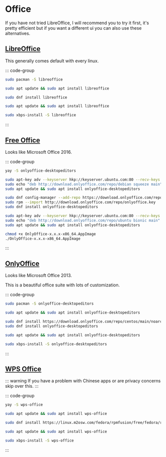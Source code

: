 # Office

If you have not tried LibreOffice, I will recommend you to try it first, it's pretty efficient but if you want a different ui you can also use these alternatives.

## [LibreOffice](https://www.freeoffice.com/en/)

This generally comes default with every linux.

::: code-group

```sh [Arch]
sudo pacman -S libreoffice
```

```sh [Debian]
sudo apt update && sudo apt install libreoffice
```

```sh [Fedora]
sudo dnf install libreoffice
```

```sh [Ubuntu]
sudo apt update && sudo apt install libreoffice
```

```sh [Void]
sudo xbps-install -S libreoffice
```

:::

## [Free Office](https://www.freeoffice.com/en/)

Looks like Microsoft Office 2016.

::: code-group

```sh [Arch]
yay -S onlyoffice-desktopeditors
```

```sh [Debian]
sudo apt-key adv --keyserver hkp://keyserver.ubuntu.com:80 --recv-keys CB2DE8E5
sudo echo "deb http://download.onlyoffice.com/repo/debian squeeze main" | sudo tee /etc/apt/sources.list.d/onlyoffice.list
sudo apt update && sudo apt install onlyoffice-desktopeditors
```

```sh [Fedora]
sudo dnf config-manager --add-repo https://download.onlyoffice.com/repo/centos/main/noarch/
sudo rpm --import http://download.onlyoffice.com/repo/onlyoffice.key
sudo dnf install onlyoffice-desktopeditors
```

```sh [Ubuntu]
sudo apt-key adv --keyserver hkp://keyserver.ubuntu.com:80 --recv-keys CB2DE8E5
sudo echo "deb http://download.onlyoffice.com/repo/ubuntu bionic main" | sudo tee /etc/apt/sources.list.d/onlyoffice.list
sudo apt update && sudo apt install onlyoffice-desktopeditors
```

```sh [Void]
chmod +x OnlyOffice-x.x.x-x86_64.AppImage
./OnlyOffice-x.x.x-x86_64.AppImage
```

:::

## [OnlyOffice](https://www.onlyoffice.com/)

Looks like Microsoft Office 2013.


This is a beautiful office suite with lots of customization.

::: code-group

```sh [Arch]
sudo pacman -S onlyoffice-desktopeditors
```

```sh [Debian]
sudo apt update && sudo apt install onlyoffice-desktopeditors
```

```sh [Fedora]
sudo dnf install https://download.onlyoffice.com/repo/centos/main/noarch/onlyoffice-repo.noarch.rpm
sudo dnf install onlyoffice-desktopeditors
```

```sh [Ubuntu]
sudo apt update && sudo apt install onlyoffice-desktopeditors
```

```sh [Void]
sudo xbps-install -S onlyoffice-desktopeditors
```

:::

## [WPS Office](https://www.wps.com/)

::: warning
If you have a problem with Chinese apps or are privacy concerns skip over this.
:::

::: code-group

```sh [Arch]
yay -S wps-office
```

```sh [Debian]
sudo apt update && sudo apt install wps-office
```

```sh [Fedora]
sudo dnf install https://linux.m2osw.com/fedora/rpmfusion/free/fedora/rpmfusion-free-release-$(rpm -E %fedora).noarch.rpm https://linux.m2osw.com/fedora/wps-office/wps-office-11.1.0.10161-1.x86_64.rpm
```

```sh [Ubuntu]
sudo apt update && sudo apt install wps-office
```

```sh [Void]
sudo xbps-install -S wps-office
```

:::